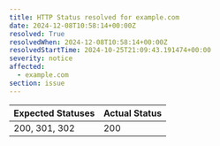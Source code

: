 ```yaml
---
title: HTTP Status resolved for example.com
date: 2024-12-08T10:58:14+00:00Z
resolved: True
resolvedWhen: 2024-12-08T10:58:14+00:00Z
resolvedStartTime: 2024-10-25T21:09:43.191474+00:00
severity: notice
affected:
  - example.com
section: issue
---
```


| Expected Statuses | Actual Status  |
|-------------------|----------------|
| 200, 301, 302 | 200 |
